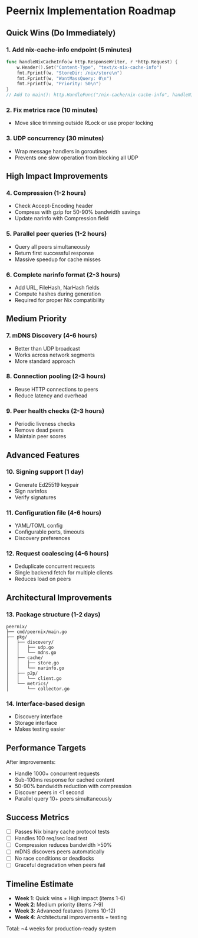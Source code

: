 # Peernix Implementation Roadmap

## Quick Wins (Do Immediately)

### 1. Add nix-cache-info endpoint (5 minutes)
```go
func handleNixCacheInfo(w http.ResponseWriter, r *http.Request) {
    w.Header().Set("Content-Type", "text/x-nix-cache-info")
    fmt.Fprintf(w, "StoreDir: /nix/store\n")
    fmt.Fprintf(w, "WantMassQuery: 0\n")
    fmt.Fprintf(w, "Priority: 50\n")
}
// Add to main(): http.HandleFunc("/nix-cache/nix-cache-info", handleNixCacheInfo)
```

### 2. Fix metrics race (10 minutes)
- Move slice trimming outside RLock or use proper locking

### 3. UDP concurrency (30 minutes)
- Wrap message handlers in goroutines
- Prevents one slow operation from blocking all UDP

## High Impact Improvements

### 4. Compression (1-2 hours)
- Check Accept-Encoding header
- Compress with gzip for 50-90% bandwidth savings
- Update narinfo with Compression field

### 5. Parallel peer queries (1-2 hours)
- Query all peers simultaneously
- Return first successful response
- Massive speedup for cache misses

### 6. Complete narinfo format (2-3 hours)
- Add URL, FileHash, NarHash fields
- Compute hashes during generation
- Required for proper Nix compatibility

## Medium Priority

### 7. mDNS Discovery (4-6 hours)
- Better than UDP broadcast
- Works across network segments
- More standard approach

### 8. Connection pooling (2-3 hours)
- Reuse HTTP connections to peers
- Reduce latency and overhead

### 9. Peer health checks (2-3 hours)
- Periodic liveness checks
- Remove dead peers
- Maintain peer scores

## Advanced Features

### 10. Signing support (1 day)
- Generate Ed25519 keypair
- Sign narinfos
- Verify signatures

### 11. Configuration file (4-6 hours)
- YAML/TOML config
- Configurable ports, timeouts
- Discovery preferences

### 12. Request coalescing (4-6 hours)
- Deduplicate concurrent requests
- Single backend fetch for multiple clients
- Reduces load on peers

## Architectural Improvements

### 13. Package structure (1-2 days)
```
peernix/
├── cmd/peernix/main.go
├── pkg/
│   ├── discovery/
│   │   ├── udp.go
│   │   └── mdns.go
│   ├── cache/
│   │   ├── store.go
│   │   └── narinfo.go
│   ├── p2p/
│   │   └── client.go
│   └── metrics/
│       └── collector.go
```

### 14. Interface-based design
- Discovery interface
- Storage interface
- Makes testing easier

## Performance Targets

After improvements:
- Handle 1000+ concurrent requests
- Sub-100ms response for cached content
- 50-90% bandwidth reduction with compression
- Discover peers in <1 second
- Parallel query 10+ peers simultaneously

## Success Metrics

- [ ] Passes Nix binary cache protocol tests
- [ ] Handles 100 req/sec load test
- [ ] Compression reduces bandwidth >50%
- [ ] mDNS discovers peers automatically
- [ ] No race conditions or deadlocks
- [ ] Graceful degradation when peers fail

## Timeline Estimate

- **Week 1**: Quick wins + High impact (items 1-6)
- **Week 2**: Medium priority (items 7-9)  
- **Week 3**: Advanced features (items 10-12)
- **Week 4**: Architectural improvements + testing

Total: ~4 weeks for production-ready system